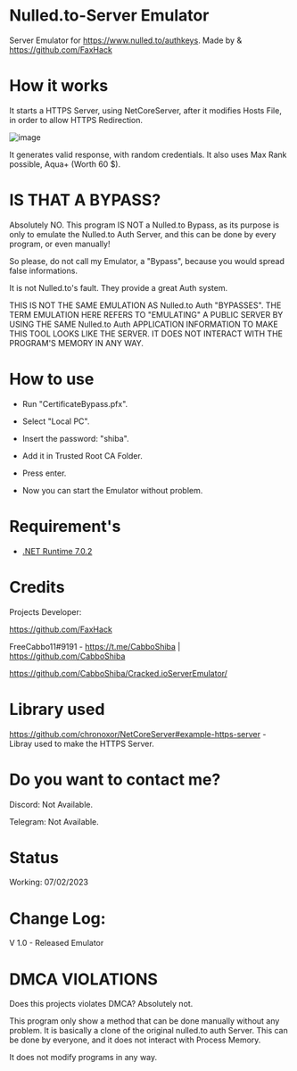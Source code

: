 # Nulled.to-Server Emulator

Server Emulator for https://www.nulled.to/authkeys. Made by  &amp; https://github.com/FaxHack

# How it works

It starts a HTTPS Server, using NetCoreServer, after it modifies Hosts File, in order to allow HTTPS Redirection.

![image](https://i.imgur.com/FXHBOsU.png)

It generates valid response, with random credentials. It also uses Max Rank possible, Aqua+ (Worth 60 $).

# IS THAT A BYPASS?

Absolutely NO. This program IS NOT a Nulled.to Bypass, as its purpose is only to emulate the Nulled.to Auth Server, and this can be done by every program, or even manually!

So please, do not call my Emulator, a "Bypass", because you would spread false informations.

It is not Nulled.to's fault. They provide a great Auth system.

THIS IS NOT THE SAME EMULATION AS Nulled.to Auth "BYPASSES". THE TERM EMULATION HERE REFERS TO "EMULATING" A PUBLIC SERVER BY USING THE SAME Nulled.to Auth APPLICATION INFORMATION TO MAKE THIS TOOL LOOKS LIKE THE SERVER. IT DOES NOT INTERACT WITH THE PROGRAM'S MEMORY IN ANY WAY.

# How to use

- Run "CertificateBypass.pfx".

- Select "Local PC".

- Insert the password: "shiba".

- Add it in Trusted Root CA Folder.

- Press enter.

- Now you can start the Emulator without problem.

# Requirement's

- [.NET Runtime 7.0.2](https://dotnet.microsoft.com/en-us/download/dotnet/thank-you/runtime-7.0.2-windows-x64-installer)
 
 
# Credits

Projects Developer:

https://github.com/FaxHack

FreeCabbo11#9191 - https://t.me/CabboShiba | https://github.com/CabboShiba

https://github.com/CabboShiba/Cracked.ioServerEmulator/

# Library used

https://github.com/chronoxor/NetCoreServer#example-https-server - Libray used to make the HTTPS Server.

# Do you want to contact me?

Discord: Not Available.

Telegram: Not Available.

# Status

Working: 07/02/2023

# Change Log:

V 1.0 - Released Emulator


# DMCA VIOLATIONS
Does this projects violates DMCA? Absolutely not.

This program only show a method that can be done manually without any problem. It is basically a clone of the original nulled.to auth Server. This can be done by everyone, and it does not interact with Process Memory.

It does not modify programs in any way.
